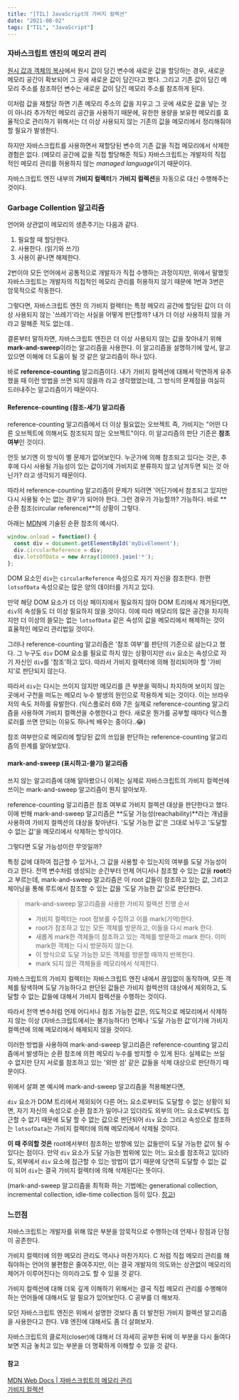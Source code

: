 ```yaml
---
title: "[TIL] JavaScript의 가비지 컬렉션"
date: "2021-08-02"
tags: ["TIL", "JavaScript"]
---
```

### 자바스크립트 엔진의 메모리 관리

[원시 값과 객체의 복사](https://42kim.github.io/TIL/js_objecttype/)에서 원시 값이 담긴 변수에 새로운 값을 할당하는 경우, 새로운 메모리 공간이 확보되어 그 곳에 새로운 값이 담긴다고 했다. 그리고 기존 값이 담긴 메모리 주소를 참조하던 변수는 새로운 값이 담긴 메모리 주소를 참조하게 된다.

이처럼 값을 재할당 하면 기존 메모리 주소의 값을 지우고 그 곳에 새로운 값을 넣는 것이 아니라 추가적인 메모리 공간을 사용하기 때문에, 유한한 용량을 보유한 메모리를 효율적으로 관리하기 위해서는 더 이상 사용되지 않는 기존의 값을 메모리에서 정리해줘야 할 필요가 발생한다.

하지만 자바스크립트를 사용하면서 재할당된 변수의 기존 값을 직접 메모리에서 삭제한 경험은 없다. (메모리 공간에 값을 직접 할당해준 적도) 자바스크립트는 개발자의 직접적인 메모리 관리를 허용하지 않는 *managed language*이기 때문이다. 

자바스크립트 엔진 내부의 **가비지 컬렉터**가 **가비지 컬렉션**을 자동으로 대신 수행해주는 것이다.



### Garbage Collention 알고리즘

언어와 상관없이 메모리의 생존주기는 다음과 같다.

1. 필요할 때 할당한다.
2. 사용한다. (읽기와 쓰기)
3. 사용이 끝나면 해제한다.

2번이야 모든 언어에서 공통적으로 개발자가 직접 수행하는 과정이지만, 위에서 말했듯 자바스크립트는 개발자의 직접적인 메모리 관리를 허용하지 않기 때문에 1번과 3번은 암묵적으로 작동한다.

그렇다면, 자바스크립트 엔진 의 가비지 컬렉터는 특정 메모리 공간에 할당된 값이 더 이상 사용되지 않는 '쓰레기'라는 사실을 어떻게 판단할까? 내가 더 이상 사용하지 않을 거라고 말해준 적도 없는데..

결론부터 말하자면, 자바스크립트 엔진은 더 이상 사용되지 않는 값을 찾아내기 위해 **mark-and-sweep**이라는 알고리즘을 사용한다. 이 알고리즘을 설명하기에 앞서, 알고 있으면 이해에 더 도움이 될 것 같은 알고리즘이 하나 있다. 

바로 **reference-counting** 알고리즘이다. 내가 가비지 컬렉션에 대해서 막연하게 유추했을 때 이런 방법을 쓰면 되지 않을까 라고 생각했었는데, 그 방식의 문제점을 여실히 드러내주는 알고리즘이기 때문이다.



#### Reference-counting (참조-세기) 알고리즘

reference-counting 알고리즘에서 더 이상 필요없는 오브젝트 즉, 가비지는 "어떤 다른 오브젝트에 의해서도 참조되지 않는 오브젝트"이다. 이 알고리즘의 판단 기준은 **참조 여부**인 것이다.

언듯 보기엔 이 방식이 별 문제가 없어보인다. 누군가에 의해 참조되고 있다는 것은, 추후에 다시 사용될 가능성이 있는 값이기에 가비지로 분류하지 않고 남겨두면 되는 것 아닌가? 라고 생각되기 때문이다. 

따라서 reference-counting 알고리즘이 문제가 되려면 '어딘가에서 참조되고 있지만 다시 사용될 수는 없는 경우'가 되어야 한다. 그런 경우가 가능할까? 가능하다. 바로 **순환 참조(circular reference)**의 상황이 그렇다. 

아래는 [MDN](https://developer.mozilla.org/ko/docs/Web/JavaScript/Memory_Management)에 기술된 순환 참조의 예시다. 

```javascript
window.onload = function() {
  const div = document.getElementById('myDivElement');
  div.circularReference = div;
  div.lotsOfData = new Array(10000).join('*');
};
```

DOM 요소인 ```div```는 ```circularReference``` 속성으로 자기 자신을 참조한다. 한편 ```lotsofData``` 속성으로는 많은 양의 데이터를 가지고 있다. 

만약 해당 DOM 요소가 더 이상 페이지에서 필요하지 않아 DOM 트리에서 제거된다면, ```div```의 속성들도 더 이상 필요하지 않을 것이다. 이에 따라 메모리의 많은 공간을 차지하지만 더 이상의 쓸모는 없는 ```lotsofData``` 같은 속성의 값을 메모리에서 해제하는 것이 효율적인 메모리 관리법일 것이다.

그러나 reference-counting 알고리즘은 '참조 여부'를 판단의 기준으로 삼는다고 했다. 그 누구도 ```div``` DOM 요소를 필요로 하지 않는 상황이지만 ```div``` 요소는 속성으로 자기 자신인 ```div```를 '참조'하고 있다. 따라서 가비지 컬렉터에 의해 정리되어야 할 '가비지'로 판단되지 않는다. 

따라서 ```div```는 다시는 쓰이지 않지만 메모리를 큰 부분을 떡하니 차지하며 보이지 않는 곳에서 구천을 떠도는 메모리 누수 발생의 원인으로 작용하게 되는 것이다. 이는 브라우저의 속도 저하를 유발한다. (익스플로러 6와 7은 실제로 reference-counting 알고리즘을 사용하여 가비지 컬렉션을 수행한다고 한다. 새로운 뭔가를 공부할 때마다 익스플로러를 쓰면 안되는 이유도 하나씩 배우는 중이다..😂)

참조 여부만으로 메모리에 할당된 값의 쓰임을 판단하는 reference-counting 알고리즘의 한계를 알아보았다. 



#### mark-and-sweep (표시하고-쓸기) 알고리즘

쓰지 않는 알고리즘에 대해 알아봤으니 이제는 실제로 자바스크립트의 가비지 컬렉션에 쓰이는 mark-and-sweep 알고리즘이 뭔지 알아보자.

reference-counting 알고리즘은 참조 여부로 가비지 컬렉션 대상을 판단한다고 했다. 이에 반해 mark-and-sweep 알고리즘은 **도달 가능성(reachability)**라는 개념을 사용하여 가비지 컬렉션의 대상을 찾아낸다. '도달 가능한 값'은 그대로 놔두고 '도달할 수 없는 값'을 메모리에서 삭제하는 방식이다.

그렇다면 도달 가능성이란 무엇일까?

특정 값에 대하여 접근할 수 있거나, 그 값을 사용할 수 있는지의 여부를 도달 가능성이라고 한다. 전역 변수처럼 생성되는 순간부터 언제 어디서나 참조할 수 있는 값을 **root**라고 부르는데, mark-and-sweep 알고리즘은 이 root 값들이 참조하고 있는 값, 그리고 체이닝을 통해 루트에서 참조할 수 있는 값을 '도달 가능한 값'으로 판단한다.

> mark-and-sweep 알고리즘을 사용한 가비지 컬렉션 진행 순서
>
> + 가비지 컬렉터는 root 정보를 수집하고 이를 mark(기억)한다.
> + root가 참조하고 있는 모든 객체를 방문하고, 이들을 다시 mark 한다.
> + 새롭게 mark한 객체들이 참조하고 있는 객체를 방문하고 mark 한다. 이미 mark한 객체는 다시 방문하지 않는다.
> + 이 방식으로 도달 가능한 모든 객체를 방문할 때까지 반복한다.
> + mark 되지 않은 객체들을 메모리에서 삭제한다.

자바스크립트의 가비지 컬렉터는 자바스크립트 엔진 내에서 끊임없이 동작하며, 모든 객체를 탐색하며 도달 가능하다고 판단된 값들은 가비지 컬렉션의 대상에서 제외하고, 도달할 수 없는 값들에 대해서 가비지 컬렉션을 수행하는 것이다. 

따라서 전역 변수처럼 언제 어디서나 참조 가능한 값은, 의도적으로 메모리에서 삭제하지 않는 이상 (자바스크립트에서는 불가능하다!) 언제나 '도달 가능한 값'이기에 가비지 컬렉션에 의해 메모리에서 해제되지 않을 것이다.

이러한 방법을 사용하여 mark-and-sweep 알고리즘은 reference-counting 알고리즘에서 발생하는 순환 참조에 의한 메모리 누수를 방지할 수 있게 된다. 실제로는 쓰일 수 없지만 단지 서로를 참조하고 있는 '외딴 섬' 같은 값들을 삭제 대상으로 판단하기 때문이다.

위에서 살펴 본 예시에 mark-and-sweep 알고리즘을 적용해본다면, 

```div``` 요소가 DOM 트리에서 제외되어 다른 어느 요소로부터도 도달할 수 없는 상황이 되면, 자기 자신의 속성으로 순환 참조가 일어나고 있더라도 외부의 어느 요소로부터도 접근할 수 없기 때문에 도달 할 수 없는 값으로 판단되어 ```div``` 요소 그리고 속성으로 참조하는 ```lotsofData```는 가비지 컬렉터에 의해 메모리에서 삭제될 것이다.

**이 때 주의할 것은** root에서부터 참조하는 방향에 있는 값들만이 도달 가능한 값이 될 수 있다는 점이다. 만약 ```div``` 요소가 도달 가능한 범위에 있는 어느 요소를 참조하고 있더라도, 외부에서 ```div``` 요소에 접근할 수 있는 방법이 없기 때문에 당연히 도달할 수 없는 값이 되어 ```div```는 결국 가비지 컬렉터에 의해 삭제된다는 뜻이다.

(mark-and-sweep 알고리즘을 최적화 하는 기법에는 generational collection, incremental collection, idle-time collection 등이 있다. [참고](https://ko.javascript.info/garbage-collection))



### 느낀점

자바스크립트는 개발자를 위해 많은 부분을 암묵적으로 수행하는데 언제나 장점과 단점이 공존한다. 

가비지 컬렉터에 의한 메모리 관리도 역시나 마찬가지다. C 처럼 직접 메모리 관리를 해줘야하는 언어의 불편함은 줄여주지만, 이는 결국 개발자의 의도와는 상관없이 메모리의 제어가 이루어진다는 의미라고도 할 수 있을 것 같다.

가비지 컬렉션에 대해 더욱 깊게 이해하기 위해서는 결국 직접 메모리 관리를 수행해야 하는 언어들에 대해서도 알 필요가 있어보인다. C 공부를 더 해보자.

모던 자바스크립트 엔진은 위에서 설명한 것보다 좀 더 발전된 가비지 컬렉션 알고리즘을 사용한다고 한다. V8 엔진에 대해서도 좀 더 살펴보자.

자바스크립트의 클로저(closer)에 대해서 더 자세히 공부한 뒤에 이 부분을 다시 들여다보면 지금 놓치고 있는 부분을 더 명확하게 이해할 수 있을 것 같다.



#### 참고  

[MDN Web Docs | 자바스크립트의 메모리 관리](https://developer.mozilla.org/ko/docs/Web/JavaScript/Memory_Management)  
[가비지 컬렉션](https://ko.javascript.info/garbage-collection)